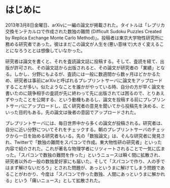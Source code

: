 # はじめに

2013年3月8日金曜日、arXivに一編の論文が掲載された。タイトルは「レプリカ交換モンテカルロで作成された数独の難問 (Difficult Sudoku Puzzles Created by Replica Exchange Monte Carlo Method)」。投稿者は東京大学物性研究所に務める研究者であった。彼はまだこの論文が人生を(悪い意味で)大きく変えることになろうととは想像していなかった。

研究者は論文を書くと、それを査読論文誌に投稿する。そして、査読を経て、出版が許可され、その論文誌から出版されると、その論文が研究者の「業績」となる。しかし、分野にもよるが、査読には一般に数週間から数ヶ月ほどかかるため、研究者は事前にarXivと呼ばれるプレプリントサーバに論文をアップロードすることが多い。似たようなことを誰かがやっている時、自分の方が早く論文を書いたのに競争相手の査読が先に終わって先に出版されては困るので、とりあえずやったことを公開する、という動機もあるし、論文を投稿する前にプレプリントサーバにアップロードし、広く研究者の意見を聞いてから投稿先を決める、といった目的もある。先の論文は後者の意図でアップロードされた。

プレプリントサーバには、毎日世界中から多くの論文が投稿される。研究者は、自分に近い分野についてそれをチェックする。朝のプレプリントサーバのチェックから一日を始める研究者もいる。先の「数独論文」は、そんな研究者に発見され、Twitterで「数独の難問をスパコンで作成。東大物性研の研究者」といった内容で紹介された。これが著名な物理学者にリツィートされることで一気に広まった。「スパコンで数独の難問を作った」というニュースは瞬く間に拡散され、研究者以外の一般の数独愛好家にも届いた。そして「スパコンで作り、人の手ではまず解けないだろう」とされた問題が、あっというまに解けてしまう問題であることがわかり、今度は「スパコンで作った数独、人間にあっというまに解かれる」という「痛いニュース」として拡散された。

